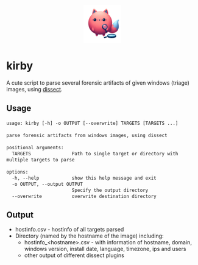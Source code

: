 <div align="center">
  <p>
    <img alt="Kirby Logo" width="20%" src="images/kirby_fox_transparent.png" />
  </p>
</div>

# kirby

A cute script to parse several forensic artifacts of given windows (triage) images, using [dissect](https://github.com/fox-it/dissect).

## Usage

```
usage: kirby [-h] -o OUTPUT [--overwrite] TARGETS [TARGETS ...]

parse forensic artifacts from windows images, using dissect

positional arguments:
  TARGETS               Path to single target or directory with multiple targets to parse

options:
  -h, --help            show this help message and exit
  -o OUTPUT, --output OUTPUT
                        Specify the output directory
  --overwrite           overwrite destination directory
```

## Output

- hostinfo.csv - hostinfo of all targets parsed
- Directory (named by the hostname of the image) including:
  - hostinfo_\<hostname\>.csv - with information of hostname, domain, windows version, install date, language, timezone, ips and users
  - other output of different dissect plugins
